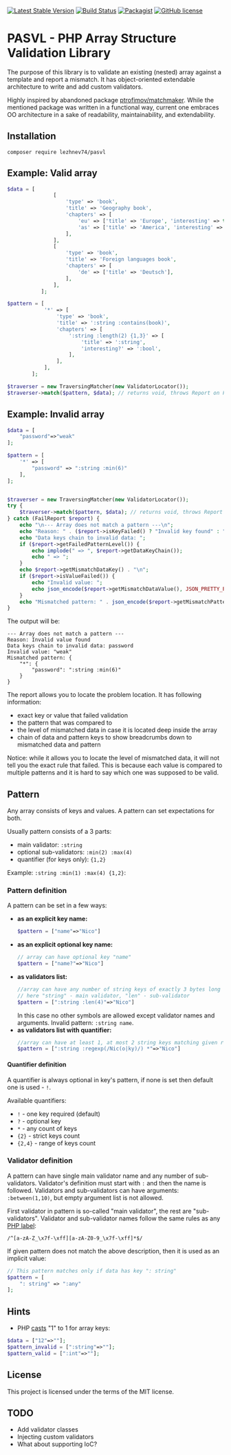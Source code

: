 [![Latest Stable Version](https://poser.pugx.org/lezhnev74/pasvl/v/stable)](https://packagist.org/packages/lezhnev74/pasvl)
[![Build Status](https://travis-ci.org/lezhnev74/pasvl.svg?branch=master)](https://travis-ci.org/lezhnev74/pasvl)
[![Packagist](https://img.shields.io/packagist/dt/lezhnev74/pasvl.svg)](https://packagist.org/packages/lezhnev74/pasvl)
[![GitHub license](https://img.shields.io/badge/license-MIT-blue.svg)](https://raw.githubusercontent.com/lezhnev74/pasvl/master/LICENSE)

# PASVL - PHP Array Structure Validation Library 

The purpose of this library is to validate an existing (nested) array against a template and report a mismatch. 
It has object-oriented extendable architecture to write and add custom validators.


Highly inspired by abandoned package [ptrofimov/matchmaker](https://github.com/ptrofimov/matchmaker). While the mentioned package was written in a functional way, current one embraces OO architecture in a sake of readability, maintainability, and extendability.  

## Installation
```
composer require lezhnev74/pasvl
```

## Example: Valid array

```php
$data = [
               [
                   'type' => 'book',
                   'title' => 'Geography book',
                   'chapters' => [
                       'eu' => ['title' => 'Europe', 'interesting' => true],
                       'as' => ['title' => 'America', 'interesting' => false],
                   ],
               ],
               [
                   'type' => 'book',
                   'title' => 'Foreign languages book',
                   'chapters' => [
                       'de' => ['title' => 'Deutsch'],
                   ],
               ],
           ];

$pattern = [
            '*' => [
                'type' => 'book',
                'title' => ':string :contains(book)',
                'chapters' => [
                    ':string :length(2) {1,3}' => [
                        'title' => ':string',
                        'interesting?' => ':bool',
                    ],
                ],
            ],
        ];

$traverser = new TraversingMatcher(new ValidatorLocator());
$traverser->match($pattern, $data); // returns void, throws Report on Fail
```

## Example: Invalid array

```php
$data = [
    "password"=>"weak"
];

$pattern = [
    '*' => [
        "password" => ":string :min(6)"
    ],
];


$traverser = new TraversingMatcher(new ValidatorLocator());
try {
    $traverser->match($pattern, $data); // returns void, throws Report on Fail
} catch (FailReport $report) {
    echo "\n--- Array does not match a pattern ---\n";
    echo "Reason: " . ($report->isKeyFailed() ? "Invalid key found" : "Invalid value found") . "\n";
    echo "Data keys chain to invalid data: ";
    if ($report->getFailedPatternLevel()) {
        echo implode(" => ", $report->getDataKeyChain());
        echo " => ";
    }
    echo $report->getMismatchDataKey() . "\n";
    if ($report->isValueFailed()) {
        echo "Invalid value: ";
        echo json_encode($report->getMismatchDataValue(), JSON_PRETTY_PRINT) . "\n";
    }
    echo "Mismatched pattern: " . json_encode($report->getMismatchPattern(), JSON_PRETTY_PRINT) . "\n";
}
```

The output will be:
```
--- Array does not match a pattern ---
Reason: Invalid value found
Data keys chain to invalid data: password
Invalid value: "weak"
Mismatched pattern: {
    "*": {
        "password": ":string :min(6)"
    }
}
```

The report allows you to locate the problem location. It has following information:
- exact key or value that failed validation
- the pattern that was compared to
- the level of mismatched data in case it is located deep inside the array
- chain of data and pattern keys to show breadcrumbs down to mismatched data and pattern

Notice: while it allows you to locate the level of mismatched data, it will not tell you the exact rule that failed. This is because each value is compared to multiple patterns and it is hard to say which one was supposed to be valid.

## Pattern 

Any array consists of keys and values. A pattern can set expectations for both.

Usually pattern consists of a 3 parts:
- main validator: `:string`
- optional sub-validators: `:min(2) :max(4)`
- quantifier (for keys only): `{1,2}`

Example: `:string :min(1) :max(4) {1,2}`:


### Pattern definition

A pattern can be set in a few ways:
- **as an explicit key name:**
    ```php
    $pattern = ["name"=>"Nico"]
    ```
- **as an explicit optional key name:**
    ```php
    // array can have optional key "name"
    $pattern = ["name?"=>"Nico"]
    ```
- **as validators list:**
    ```php
    //array can have any number of string keys of exactly 3 bytes long
    // here "string" - main validator, "len" - sub-validator
    $pattern = [":string :len(4)"=>"Nico"]
    ```
    In this case no other symbols are allowed except validator names and arguments. Invalid pattern: `:string name`.
- **as validators list with quantifier:**
    ```php
    //array can have at least 1, at most 2 string keys matching given regexp
    $pattern = [":string :regexp(/Nic(o|ky)/) *"=>"Nico"]
    ```

#### Quantifier definition
A quantifier is always optional in key's pattern, if none is set then default one is used - `!`. 

Available quantifiers:
- `!` - one key required (default)
- `?` - optional key
- `*` - any count of keys
- `{2}` - strict keys count
- `{2,4}` - range of keys count

    
### Validator definition
A pattern can have single main validator name and any number of sub-validators. Validator's definition must start with `:` and then the name is followed. Validators and sub-validators can have arguments: `:between(1,10)`, but empty argument list is not allowed. 

First validator in pattern is so-called "main validator", the rest are "sub-validators". Validator and sub-validator names follow the same rules as any [PHP label](http://www.php.net/manual/en/language.variables.basics.php):
```
/^[a-zA-Z_\x7f-\xff][a-zA-Z0-9_\x7f-\xff]*$/
```

If given pattern does not match the above description, then it is used as an implicit value:
```php
// This pattern matches only if data has key ": string"
$pattern = [
    ": string" => ":any"
];
``` 

## Hints

- PHP [casts](http://www.php.net/manual/en/language.types.array.php) "1" to 1 for array keys:
```php
$data = ["12"=>""];
$pattern_invalid = [":string"=>""];
$pattern_valid = [":int"=>""];
```

## License

This project is licensed under the terms of the MIT license.

## TODO
- Add validator classes
- Injecting custom validators
- What about supporting IoC?
